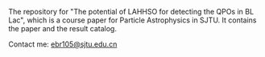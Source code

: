 The repository for "The potential of LAHHSO for detecting the QPOs in BL Lac", which is a course paper for Particle Astrophysics in SJTU. It contains the paper and the result catalog.

Contact me: ebr105@sjtu.edu.cn
